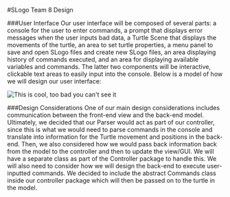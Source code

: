 #SLogo Team 8 Design

###User Interface
Our user interface will be composed of several parts: a console for the user to enter commands, a prompt that displays error messages when the user inputs bad data, a Turtle Scene that displays the movements of the turtle, an area to set turtle properties, a menu panel to save and open SLogo files and create new SLogo files, an area displaying history of commands executed, and an area for displaying available variables and commands. The latter two components will be interactive, clickable text areas to easily input into the console. Below is a model of how we will design our user interface:

![This is cool, too bad you can't see it](/D:/COLLEGE/Junior_Year_HW/CS308/SlogoUI.JPG "Main Screen")


###Design Considerations
One of our main design considerations includes communication between the front-end view and the back-end model. Ultimately, we decided that our Parser would act as part of our controller, since this is what we would need to parse commands in the console and translate into information for the Turtle movement and positions in the back-end. Then, we also considered how we would pass back information back from the model to the controller and then to update the view/GUI. We will have a separate class as part of the Controller package to handle this. We will also need to consider how we will design the back-end to execute user-inputted commands. We decided to include the abstract Commands class inside our controller package which will then be passed on to the turtle in the model.
